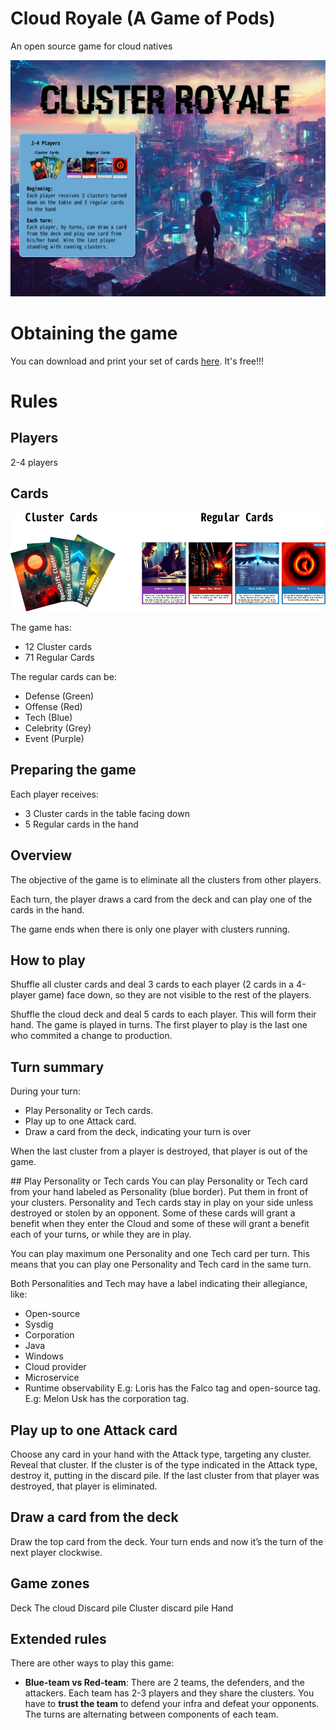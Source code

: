 # Cloud Royale (A Game of Pods)
An open source game for cloud natives

![Logo](images/instructions-original.png)
# Obtaining the game
You can download and print your set of cards [here](https://github.com/sysdiglabs/game-of-pods/tree/main/docs/cards/exports/printpdfs). It's free!!!

# Rules
## Players
2-4 players

## Cards
![Cards](images/card-types.png)

The game has: 
* 12 Cluster cards
* 71 Regular Cards

The regular cards can be: 
* Defense (Green)
* Offense (Red)
* Tech (Blue)
* Celebrity (Grey)
* Event (Purple)

## Preparing the game
Each player receives:
* 3 Cluster cards in the table facing down
* 5 Regular cards in the hand

## Overview
The objective of the game is to eliminate all the clusters from other players.

Each turn, the player draws a card from the deck and can play one of the cards in the hand.

The game ends when there is only one player with clusters running.


## How to play

Shuffle all cluster cards and deal 3 cards to each player (2 cards in a 4-player game) face down, so they are not visible to the rest of the players.

Shuffle the cloud deck and deal 5 cards to each player. This will form their hand.
The game is played in turns. The first player to play is the last one who commited a change to production.

## Turn summary

During your turn:


* Play Personality or Tech cards.
* Play up to one Attack card.
* Draw a card from the deck, indicating your turn is over


When the last cluster from a player is destroyed, that player is out of the game.

## Play Personality or Tech cards
You can play Personality or Tech card from your hand labeled as Personality (blue border). Put them in front of your clusters. Personality and Tech cards stay in play on your side unless destroyed or stolen by an opponent. Some of these cards will grant a benefit when they enter the Cloud and some of these will grant a benefit each of your turns, or while they are in play.

You can play maximum one Personality and one Tech card per turn. This means that you can play one Personality and Tech card in the same turn.

Both Personalities and Tech may have a label indicating their allegiance, like:

* Open-source
* Sysdig
* Corporation
* Java
* Windows
* Cloud provider
* Microservice
* Runtime observability
E.g: Loris has the Falco tag and open-source tag.
E.g: Melon Usk has the corporation tag.

## Play up to one Attack card
Choose any card in your hand with the Attack type, targeting any cluster. Reveal that cluster. If the cluster is of the type indicated in the Attack type, destroy it, putting in the discard pile. If the last cluster from that player was destroyed, that player is eliminated.

## Draw a card from the deck
Draw the top card from the deck. Your turn ends and now it’s the turn of the next player clockwise.

## Game zones
Deck
The cloud
Discard pile
Cluster discard pile
Hand




## Extended rules
There are other ways to play this game: 

* **Blue-team vs Red-team**: There are 2 teams, the defenders, and the attackers. Each team has 2-3 players and they share the clusters. You have to **trust the team** to defend your infra and defeat your opponents. The turns are alternating between components of each team.

